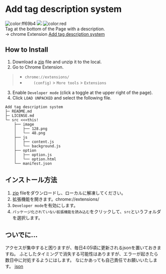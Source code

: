 # Add tag description system
![color:ff69b4](https://img.shields.io/badge/Language-JP-green) ![](https://img.shields.io/github/v/release/rta-technology/add-tag-description-system?include_prereleases) ![color:red](https://img.shields.io/github/downloads/rta-technology/add-tag-description-system/total)   
Tag at the bottom of the Page with a description.  
→ chrome Extension [Add tag description system](https://chrome.google.com/webstore/detail/add-tag-discription-syste/chihgmiknkmejndbpilmoopjlpfpjljg)

## How to Install
1. Download a [zip](https://github.com/RTa-technology/add-tag-description-system/releases/tag/v0.2-beta) file and unzip it to the local.
2. Go to Chrome Extension.
> * `chrome://extensions/`
> * 　　`(config)` > `More tools` > `Extensions`
3. Enable `Developer mode` (click a toggle at the upper right of the page).
4. Click `LOAD UNPACKED` and select the following file.
```
Add tag description system
├─ README.md
├─ LICENSE.md
└─ src <<<this!
    ├── image
    │   ├── 128.png
    │   └── 48.png
    ├── js
    │   ├── content.js
    │   └── background.js
    ├── option
    │   ├── option.js
    │   └── option.html
    └── manifest.json
```

## インストール方法
1. [zip](https://github.com/RTa-technology/add-tag-description-system/releases/tag/v0.1-alpha) fileをダウンロードし、ローカルに解凍してください。
2. 拡張機能を開きます。chrome://extensions/
3. `Developer mode`を有効にします。
4. `パッケージ化されていない拡張機能を読み込む`をクリックして、`src`というフォルダを選択します。

## ついでに...  
アクセスが集中すると困りますが、毎日4:05頃に更新されるjsonを置いておきますね。
ふとしたタイミングで消失する可能性はありますが、エラーが起きたら数日中に対処するようにはします。
なにかあっても自己責任でお願いいたします。
[json](https://script.google.com/macros/s/AKfycbwJCGLDJtZeBQ9pmnFfb8xwiLbIA2Wd_8vB4WPiEXAyx214SbM/exec)


